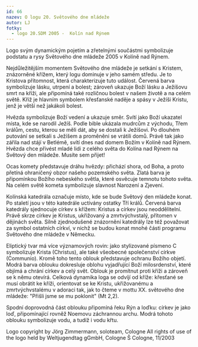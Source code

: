 ```yaml
---
id: 66
nazev: O logu 20. Světového dne mládeže
autor: LJ
fotky:
  - logo 20.SDM 2005 -  Kolín nad Rýnem
---
```

Logo svým dynamickým pojetím a zřetelnými součástmi symbolizuje podstatu a rysy Světového dne mládeže 2005 v Kolíně nad Rýnem. <p>
<p>
 Nejdůležitějším momentem Světového dne mládeže je setkání s Kristem, znázorněné křížem, který logu dominuje v jeho samém středu. Je to Kristova přítomnost, která charakterizuje tuto událost. Červená barva symbolizuje lásku, utrpení a bolest; zároveň ukazuje Boží lásku a Ježíšovu smrt na kříži, ale připomíná také rozličnou bolest v našem životě a na celém světě. Kříž je hlavním symbolem křesťanské naděje a spásy v Ježíši Kristu, jenž je větší než jakákoli bolest. <p>
<p>
 Hvězda symbolizuje Boží vedení a ukazuje směr. Svítí jako Boží ukazatel místa, kde se narodil Ježíš. Podle bible ukázala mudrcům z východu, Třem králům, cestu, kterou se měli dát, aby se dostali k Ježíšovi. Po dlouhém putování se setkali s Ježíšem a proměněni se vrátili domů. Právě tak jako zářila nad stájí v Betlémě, svítí dnes nad domem Božím v Kolíně nad Rýnem. Hvězda chce přivést mladé lidi z celého světa do Kolína nad Rýnem na Světový den mládeže. Musíte sem přijet! <p>
<p>
 Ocas komety představuje dráhu hvězdy: přichází shora, od Boha, a proto přetíná ohraničený obzor našeho pozemského světa. Zlatá barva je připomínkou Božího nebeského světla, které osvěcuje temnotu tohoto světa. Na celém světě kometa symbolizuje slavnost Narození a Zjevení. <p>
<p>
 Kolínská katedrála označuje místo, kde se bude Světový den mládeže konat. Po staletí jsou v této katedrále uctívány ostatky Tří králů. Červená barva katedrály sjednocuje církev s křížem: Kristus a církev jsou neoddělitelní. Právě skrze církev je Kristus, ukřižovaný a zmrtvýchvstalý, přítomen v dějinách světa. Silně zjednodušené znázornění katedrály lze též považovat za symbol ostatních církví, v nichž se budou konat mnohé části programu Světového dne mládeže v Německu. <p>
<p>
 Eliptický tvar má více významových rovin: jako stylizované písmeno C symbolizuje Krista (Christus), ale také všeobecné společenství církve (Communio). Kromě toho tento oblouk představuje ochranu Božího objetí. Modrá barva oblouku dokresluje oblohu vyjadřující Boží milosrdenství, které objímá a chrání církev a celý svět. Oblouk je promítnut proti kříži a zároveň se k němu otevírá. Celková dynamika loga se odvíjí od kříže: křesťané se musí obrátit ke kříži, orientovat se ke Kristu, ukřižovanému a zmrtvýchvstalému v adoraci tak, jak to čteme v mottu XX. světového dne mládeže: "Přišli jsme se mu poklonit" (Mt 2,2). <p>
<p>
 Spodní doprovodná část oblouku připomíná řeku Rýn a loďku: církev je jako loď, připomínající rovněž Noemovu záchrannou archu. Modrá tohoto oblouku symbolizuje vodu, a tudíž i vodu křtu. <p>
<p>
<p>
<p>
<p>
Logo copyright by Jörg Zimmermann, soloteam, Cologne All rights of use of the logo held by Weltjugendtag gGmbH, Cologne Š Cologne, 11/2003<p>
